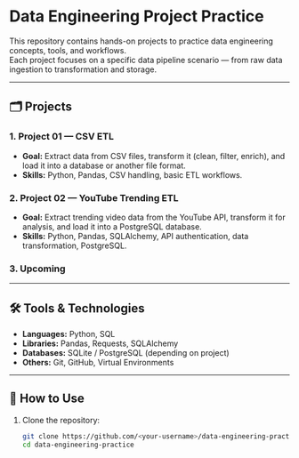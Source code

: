 # Data Engineering Project Practice

This repository contains hands-on projects to practice data engineering concepts, tools, and workflows.  
Each project focuses on a specific data pipeline scenario — from raw data ingestion to transformation and storage.

---

## 🗂 Projects

### 1. **Project 01 — CSV ETL**
- **Goal:** Extract data from CSV files, transform it (clean, filter, enrich), and load it into a database or another file format.
- **Skills:** Python, Pandas, CSV handling, basic ETL workflows.

### 2. **Project 02 — YouTube Trending ETL**
- **Goal:** Extract trending video data from the YouTube API, transform it for analysis, and load it into a PostgreSQL database.
- **Skills:** Python, Pandas, SQLAlchemy, API authentication, data transformation, PostgreSQL.

### 3. **Upcoming**

---

## 🛠 Tools & Technologies
- **Languages:** Python, SQL  
- **Libraries:** Pandas, Requests, SQLAlchemy  
- **Databases:** SQLite / PostgreSQL (depending on project)  
- **Others:** Git, GitHub, Virtual Environments

---

## 🚀 How to Use
1. Clone the repository:
   ```bash
   git clone https://github.com/<your-username>/data-engineering-practice.git
   cd data-engineering-practice
